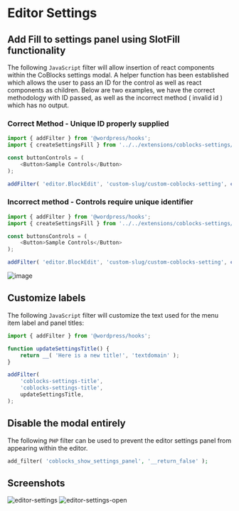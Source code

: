 # Editor Settings

## Add Fill to settings panel using SlotFill functionality

The following `JavaScript` filter will allow insertion of react components within the CoBlocks settings modal. A helper function has been established which allows the user to pass an ID for the control as well as react components as children. Below are two examples, we have the correct methodology with ID passed, as well as the incorrect method ( invalid id ) which has no output.


### Correct Method - Unique ID properly supplied
```javascript
import { addFilter } from '@wordpress/hooks';
import { createSettingsFill } from '../../extensions/coblocks-settings/coblocks-settings-slot';

const buttonControls = (
	<Button>Sample Controls</Button>
);

addFilter( 'editor.BlockEdit', 'custom-slug/custom-coblocks-setting', createSettingsFill( 'sample-id', buttonControls ).setup );
```

### Incorrect method - Controls require unique identifier
```javascript
import { addFilter } from '@wordpress/hooks';
import { createSettingsFill } from '../../extensions/coblocks-settings/coblocks-settings-slot';

const buttonsControls = (
	<Button>Sample Controls</Button>
);

addFilter( 'editor.BlockEdit', 'custom-slug/custom-coblocks-setting', createSettingsFill( buttonControls ).setup );
```

![image](https://user-images.githubusercontent.com/30462574/87710720-f9ca7300-c75a-11ea-97dd-d736d74eaf70.png)

## Customize labels

The following `JavaScript` filter will customize the text used for the menu item
label and panel titles: 

```javascript
import { addFilter } from '@wordpress/hooks';

function updateSettingsTitle() {
	return __( 'Here is a new title!', 'textdomain' );
}

addFilter(
	'coblocks-settings-title',
	'coblocks-settings-title',
	updateSettingsTitle,
);
```

## Disable the modal entirely

The following `PHP` filter can be used to prevent the editor settings panel from appearing within the editor.

```php
add_filter( 'coblocks_show_settings_panel', '__return_false' );
```

## Screenshots
![editor-settings](https://user-images.githubusercontent.com/1813435/74862708-9c043d00-531a-11ea-9410-61968ad0e86d.jpg)
![editor-settings-open](https://user-images.githubusercontent.com/1813435/74862836-cfdf6280-531a-11ea-987c-2f795557b2d3.jpg)
